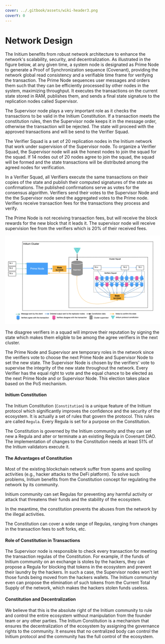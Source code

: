 ```yaml
---
cover: ../.gitbook/assets/wiki-header3.png
coverY: 0
---
```


# Network Design

The Initium benefits from robust network architecture to enhance the network's scalability, security, and decentralization. As illustrated in the figure below, at any given time, a system node is designated as Prime Node to generate a Proof of Synchronization sequence (Covenant), providing the network global read consistency and a verifiable time frame for verifying the transaction. The Prime Node sequences user messages and orders them such that they can be efficiently processed by other nodes in the system, maximizing throughput. It executes the transactions on the current state stored in RAM, publishes them, and sends a final state signature to the replication nodes called Supervisor.&#x20;

The Supervisor node plays a very important role as it checks the transactions to be valid in the Initium Constitution. If a transaction meets the constitution rules, then the Supervisor node keeps it in the message order, otherwise the transaction will be rejected. The state will proceed with the approved transactions and will be send to the Verifier Squad.&#x20;

The Verifier Squad is a set of 20 replication nodes in the Initium network that work under supervision of the Supervisor node. To organize a Verifier Squad, the Supervisor node will ask the honest nodes to join the squad for the squad. If 14 nodes out of 20 nodes agree to join the squad, the squad will be formed and the state transactions will be distributed among the agreed nodes for verification.&#x20;

In a Verifier Squad, all Verifiers execute the same transactions on their copies of the state and publish their computed signatures of the state as confirmations. The published confirmations serve as votes for the consensus algorithm. Verifiers send their votes to the Supervisor Node and the the Supervisor node send the aggregated votes to the Prime node. Verifiers receive transaction fees for the transactions they process and verify.&#x20;

The Prime Node is not receiving transaction fees, but will receive the block rewards for the new block that it leads it. The supervisor node will receive supervision fee from the verifiers which is 20% of their received fees.&#x20;

![Initium Network DesignT](<../.gitbook/assets/Screen Shot 2022-07-14 at 4.39.54 PM.png>)

The disagree verifiers in a squad will improve their reputation by signing the state which makes them eligible to be among the agree verifiers in the next cluster.&#x20;

The Prime Node and Supervisor are temporary roles in the network since the verifiers vote to choose the next Prime Node and Supervisor Node to set the new state. The Supervisor Node is chosen by the verifiers' vote to supervise the integrity of the new state throughout the network. Every Verifier has the equal right to vote and the equal chance to be elected as the next Prime Node and or Supervisor Node. This election takes place based on the PoS mechanism.

#### Initium Constitution&#x20;

The Initium Constitution (`Constitution`) is a unique feature of the Initium protocol which significantly improves the confidence and the security of the ecosystem. It is actually a set of rules that govern the protocol. This rules are called `Regula`. Every Regula is set for a purpose on the Constitution.&#x20;

The Constitution is governed by the Initium community and they can set new a Regula and alter or terminate a an existing Regula in Covenant DAO. The implementation of changes to the Constitution needs at least 51% of the Initium validators execute it.

#### The Advantages of Constitution&#x20;

Most of the existing blockchain network suffer from spams and spoiling activities (e.g., hacker attacks to the DeFi platform). To solve such problems, Initium benefits from the Constitution concept for regulating the network by its community.&#x20;

Initium community can set Regulas for preventing any harmful activity or attack that threatens their funds and the stability of the ecosystem.&#x20;

In the meantime, the constitution prevents the abuses from the network by the illegal activities.&#x20;

The Constitution can cover a wide range of Regulas, ranging from changes in the transaction fees to soft forks, etc.&#x20;

#### Role of Constitution in Transactions&#x20;

The Supervisor node is responsible to check every transaction for meeting the transaction regulas of the Constitution. For example, if the funds of Initium community on an exchange is stoles by the hackers, they can propose a Regula for blocking that tokens in the ecosystem and prevent their laundry by the hackers. In such a case, the Supervisor nodes won't let those funds being moved from the hackers wallets. The Initium community even can propose the elimination of such tokens from the Current Total Supply of the network, which makes the hackers stolen funds useless.&#x20;

#### Constitution and Decentralization&#x20;

We believe that this is the absolute right of the Initium community to rule and control the entire ecosystem without manipulation from the founder team or any other parties. The Initium Constitution is a mechanism that ensures the decentralization of the ecosystem by assigning the governance rights to the community. It ensures that no centralized body can control the Initium protocol and the community has the full control of the ecosystem.&#x20;



